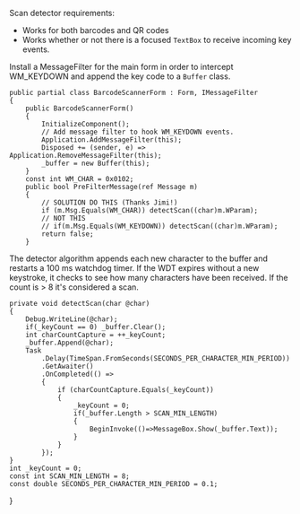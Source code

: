 Scan detector requirements:

- Works for both barcodes and QR codes
- Works whether or not there is a focused `TextBox` to receive incoming key events.

Install a MessageFilter for the main form in order to intercept WM_KEYDOWN and append the key code to a `Buffer` class.

    public partial class BarcodeScannerForm : Form, IMessageFilter
    {        
        public BarcodeScannerForm()
        {
            InitializeComponent();
            // Add message filter to hook WM_KEYDOWN events.
            Application.AddMessageFilter(this);
            Disposed += (sender, e) => Application.RemoveMessageFilter(this);
            _buffer = new Buffer(this);
        }
        const int WM_CHAR = 0x0102;
        public bool PreFilterMessage(ref Message m)
        {
            // SOLUTION DO THIS (Thanks Jimi!)
            if (m.Msg.Equals(WM_CHAR)) detectScan((char)m.WParam);
            // NOT THIS
            // if(m.Msg.Equals(WM_KEYDOWN)) detectScan((char)m.WParam);
            return false;
        }

The detector algorithm appends each new character to the buffer and restarts a 100 ms watchdog timer. If the WDT expires without a new keystroke, it checks to see how many characters have been received. If the count is > 8 it's considered a scan.

    private void detectScan(char @char)
    {
        Debug.WriteLine(@char);
        if(_keyCount == 0) _buffer.Clear();
        int charCountCapture = ++_keyCount;
        _buffer.Append(@char);
        Task
            .Delay(TimeSpan.FromSeconds(SECONDS_PER_CHARACTER_MIN_PERIOD))
            .GetAwaiter()
            .OnCompleted(() => 
            {
                if (charCountCapture.Equals(_keyCount))
                {
                    _keyCount = 0;
                    if(_buffer.Length > SCAN_MIN_LENGTH)
                    {
                        BeginInvoke(()=>MessageBox.Show(_buffer.Text));
                    }
                }
            });
    }
    int _keyCount = 0;
    const int SCAN_MIN_LENGTH = 8;
    const double SECONDS_PER_CHARACTER_MIN_PERIOD = 0.1;
}